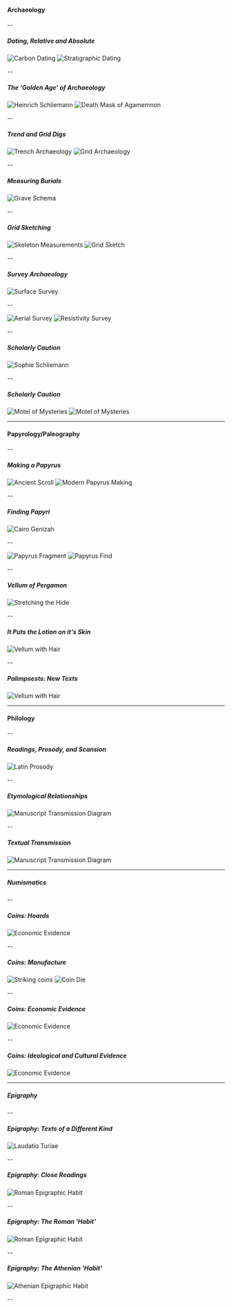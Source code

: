#### Archaeology

--

##### Dating, Relative and Absolute

![Carbon Dating](https://s3.amazonaws.com/aws-website-static-dt9ue/presentations/history/tools-of-the-trade/dating-carbon.gif)
![Stratigraphic Dating](https://s3.amazonaws.com/aws-website-static-dt9ue/presentations/history/tools-of-the-trade/dating-stratigraphy.jpg)

--

##### The 'Golden Age' of Archaeology

![Heinrich Schliemann](https://s3.amazonaws.com/aws-website-static-dt9ue/presentations/history/tools-of-the-trade/schliemann-heinrich.png)
![Death Mask of Agamemnon](https://s3.amazonaws.com/aws-website-static-dt9ue/presentations/history/tools-of-the-trade/agamemnon-mask.jpg)

--

##### Trend and Grid Digs

![Trench Archaeology](https://s3.amazonaws.com/aws-website-static-dt9ue/presentations/history/tools-of-the-trade/trench-arch.jpg)
![Grid Archaeology](https://s3.amazonaws.com/aws-website-static-dt9ue/presentations/history/tools-of-the-trade/grid-site.jpg)

--

##### Measuring Burials

![Grave Schema](https://s3.amazonaws.com/aws-website-static-dt9ue/presentations/history/tools-of-the-trade/gridscheme.jpg)

--

##### Grid Sketching

![Skeleton Measurements](https://s3.amazonaws.com/aws-website-static-dt9ue/presentations/history/tools-of-the-trade/grid-skel.jpg)
![Grid Sketch](https://s3.amazonaws.com/aws-website-static-dt9ue/presentations/history/tools-of-the-trade/grid-sketch.jpg)

--

##### Survey Archaeology

![Surface Survey](https://s3.amazonaws.com/aws-website-static-dt9ue/presentations/history/tools-of-the-trade/survey-surface.jpg)

--

![Aerial Survey](https://s3.amazonaws.com/aws-website-static-dt9ue/presentations/history/tools-of-the-trade/survey-aerial.jpg)
![Resistivity Survey](https://s3.amazonaws.com/aws-website-static-dt9ue/presentations/history/tools-of-the-trade/survey-resistivity.jpg)

--

##### Scholarly Caution

![Sophie Schliemann](https://s3.amazonaws.com/aws-website-static-dt9ue/presentations/history/tools-of-the-trade/schliemann-sophie.jpg)

--

##### Scholarly Caution

![Motel of Mysteries](https://s3.amazonaws.com/aws-website-static-dt9ue/presentations/history/tools-of-the-trade/motel-headress.jpg)
![Motel of Mysteries](https://s3.amazonaws.com/aws-website-static-dt9ue/presentations/history/tools-of-the-trade/motel-altar.jpg)

---

#### Papyrology/Paleography

--

##### Making a Papyrus

![Ancient Scroll](https://s3.amazonaws.com/aws-website-static-dt9ue/presentations/history/tools-of-the-trade/scroll.jpg)
![Modern Papyrus Making](https://s3.amazonaws.com/aws-website-static-dt9ue/presentations/history/tools-of-the-trade/papyrus-manufacture.jpg)

--

##### Finding Papyri

![Cairo Genizah](https://s3.amazonaws.com/aws-website-static-dt9ue/presentations/history/tools-of-the-trade/papyrus-genizah.jpg)

--

![Papyrus Fragment](https://s3.amazonaws.com/aws-website-static-dt9ue/presentations/history/tools-of-the-trade/papyrus-frags.jpg)
![Papyrus Find](https://s3.amazonaws.com/aws-website-static-dt9ue/presentations/history/tools-of-the-trade/papyrus-croc.gif)

--

##### Vellum of Pergamon

![Stretching the Hide](https://s3.amazonaws.com/aws-website-static-dt9ue/presentations/history/tools-of-the-trade/vellum-stretch.jpg)

--

##### It Puts the Lotion on it's Skin

![Vellum with Hair](https://s3.amazonaws.com/aws-website-static-dt9ue/presentations/history/tools-of-the-trade/vellum-follicles.jpg)

--

##### Palimpsests: New Texts

![Vellum with Hair](https://s3.amazonaws.com/aws-website-static-dt9ue/presentations/history/tools-of-the-trade/vellum-palimpsest.jpg)

---

#### Philology

--

##### Readings, Prosody, and Scansion

![Latin Prosody](https://s3.amazonaws.com/aws-website-static-dt9ue/presentations/history/tools-of-the-trade/philology-scansion.jpg)

--

##### Etymological Relationships

![Manuscript Transmission Diagram](https://s3.amazonaws.com/aws-website-static-dt9ue/presentations/history/tools-of-the-trade/philology-kfr.PNG)

--

##### Textual Transmission

![Manuscript Transmission Diagram](https://s3.amazonaws.com/aws-website-static-dt9ue/presentations/history/tools-of-the-trade/philology-transmission.jpg)

---

##### Numismatics

--

##### Coins: Hoards

![Economic Evidence](https://s3.amazonaws.com/aws-website-static-dt9ue/presentations/history/tools-of-the-trade/coin-hoard.jpg)

--

##### Coins: Manufacture

![Striking coins](https://s3.amazonaws.com/aws-website-static-dt9ue/presentations/history/tools-of-the-trade/coin-manufacture.gif)
![Coin Die](https://s3.amazonaws.com/aws-website-static-dt9ue/presentations/history/tools-of-the-trade/coin-die.jpg)

--

##### Coins: Economic Evidence

![Economic Evidence](https://s3.amazonaws.com/aws-website-static-dt9ue/presentations/history/tools-of-the-trade/coin-economy.jpg)

--

##### Coins: Ideological and Cultural Evidence

![Economic Evidence](https://s3.amazonaws.com/aws-website-static-dt9ue/presentations/history/tools-of-the-trade/coin-constantine.jpg)

---

##### Epigraphy

--

##### Epigraphy: Texts of a Different Kind

![Laudatio Turiae](https://s3.amazonaws.com/aws-website-static-dt9ue/presentations/history/tools-of-the-trade/epigraphy-inscription.jpg)

--

##### Epigraphy: Close Readings

![Roman Epigraphic Habit](https://s3.amazonaws.com/aws-website-static-dt9ue/presentations/history/tools-of-the-trade/epigraphy-close.png)

--

##### Epigraphy: The Roman 'Habit'

![Roman Epigraphic Habit](https://s3.amazonaws.com/aws-website-static-dt9ue/presentations/history/tools-of-the-trade/epigraphy-roman-habit.jpg)

--

##### Epigraphy: The Athenian 'Habit'

![Athenian Epigraphic Habit](https://s3.amazonaws.com/aws-website-static-dt9ue/presentations/history/tools-of-the-trade/epigraphy-athens-habit.jpg)

--
